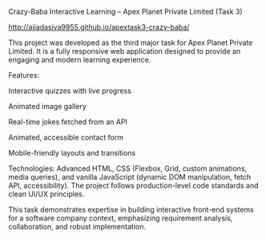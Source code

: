 Crazy-Baba Interactive Learning – Apex Planet Private Limited (Task 3)

http://ajjadasiva9955.github.io/apextask3-crazy-baba/

This project was developed as the third major task for Apex Planet Private Limited. It is a fully responsive web application designed to provide an engaging and modern learning experience.

Features:

Interactive quizzes with live progress

Animated image gallery

Real-time jokes fetched from an API

Animated, accessible contact form

Mobile-friendly layouts and transitions

Technologies:
Advanced HTML, CSS (Flexbox, Grid, custom animations, media queries), and vanilla JavaScript (dynamic DOM manipulation, fetch API, accessibility). The project follows production-level code standards and clean UI/UX principles.

This task demonstrates expertise in building interactive front-end systems for a software company context, emphasizing requirement analysis, collaboration, and robust implementation.

